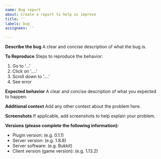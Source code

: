 ```yaml
---
name: Bug report
about: Create a report to help us improve
title: ''
labels: bug
assignees: ''

---
```


**Describe the bug**
A clear and concise description of what the bug is.

**To Reproduce**
Steps to reproduce the behavior:
1. Go to '...'
2. Click on '....'
3. Scroll down to '....'
4. See error

**Expected behavior**
A clear and concise description of what you expected to happen.

**Additional context**
Add any other context about the problem here.

**Screenshots**
If applicable, add screenshots to help explain your problem.

**Versions (please complete the following information):**
 - Plugin version: (e.g. 0.1.1)
 - Server version: (e.g. 1.8.8)
 - Server software: (e.g. Bukkit)
 - Client version (game version): (e.g. 1.13.2)
